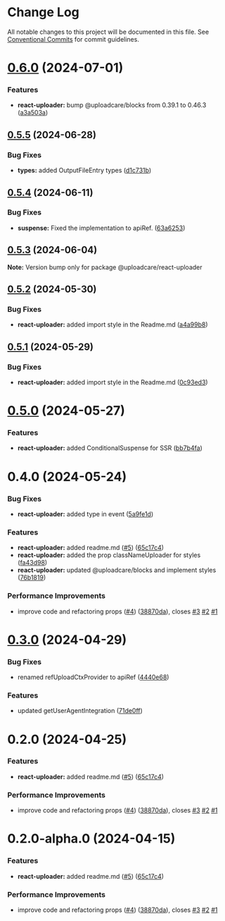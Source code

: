 # Change Log

All notable changes to this project will be documented in this file.
See [Conventional Commits](https://conventionalcommits.org) for commit guidelines.

# [0.6.0](https://github.com/uploadcare/react-components/compare/@uploadcare/react-uploader@0.5.5...@uploadcare/react-uploader@0.6.0) (2024-07-01)

### Features

- **react-uploader:** bump @uploadcare/blocks from 0.39.1 to 0.46.3 ([a3a503a](https://github.com/uploadcare/react-components/commit/a3a503aa4ee2c0dbee3417d89e991f09c6d97392))

## [0.5.5](https://github.com/uploadcare/react-components/compare/@uploadcare/react-uploader@0.5.4...@uploadcare/react-uploader@0.5.5) (2024-06-28)

### Bug Fixes

- **types:** added OutputFileEntry types ([d1c731b](https://github.com/uploadcare/react-components/commit/d1c731b930122f74aaeeeb1299ac9a7cddce11f0))

## [0.5.4](https://github.com/uploadcare/react-components/compare/@uploadcare/react-uploader@0.5.3...@uploadcare/react-uploader@0.5.4) (2024-06-11)

### Bug Fixes

- **suspense:** Fixed the implementation to apiRef. ([63a6253](https://github.com/uploadcare/react-components/commit/63a62539bbb9e561939fb76c1d90112dc8d92bc6))

## [0.5.3](https://github.com/uploadcare/react-components/compare/@uploadcare/react-uploader@0.5.2...@uploadcare/react-uploader@0.5.3) (2024-06-04)

**Note:** Version bump only for package @uploadcare/react-uploader

## [0.5.2](https://github.com/uploadcare/react-components/compare/@uploadcare/react-uploader@0.5.1...@uploadcare/react-uploader@0.5.2) (2024-05-30)

### Bug Fixes

- **react-uploader:** added import style in the Readme.md ([a4a99b8](https://github.com/uploadcare/react-components/commit/a4a99b8b99bd044920e2228acdad5b1a1d8a5367))

## [0.5.1](https://github.com/uploadcare/react-components/compare/@uploadcare/react-uploader@0.5.0...@uploadcare/react-uploader@0.5.1) (2024-05-29)

### Bug Fixes

- **react-uploader:** added import style in the Readme.md ([0c93ed3](https://github.com/uploadcare/react-components/commit/0c93ed39614b49cefcd7a9e46f02231571d626d1))

# [0.5.0](https://github.com/uploadcare/react-components/compare/@uploadcare/react-uploader@0.4.0...@uploadcare/react-uploader@0.5.0) (2024-05-27)

### Features

- **react-uploader:** added ConditionalSuspense for SSR ([bb7b4fa](https://github.com/uploadcare/react-components/commit/bb7b4fa0cb495e2736673ce7aaa5c6b14a7a7209))

# 0.4.0 (2024-05-24)

### Bug Fixes

- **react-uploader:** added type in event ([5a9fe1d](https://github.com/uploadcare/react-components/commit/5a9fe1d440adaa6713cce3b0a4ea2cb9d1830dc7))

### Features

- **react-uploader:** added readme.md ([#5](https://github.com/uploadcare/react-components/issues/5)) ([65c17c4](https://github.com/uploadcare/react-components/commit/65c17c43f7ef611a27def9cbd08bfbd4b2df889e))
- **react-uploader:** added the prop classNameUploader for styles ([fa43d98](https://github.com/uploadcare/react-components/commit/fa43d988d58fa774bd8aabdd56f9f7b29338dc44))
- **react-uploader:** updated @uploadcare/blocks and implement styles ([76b1819](https://github.com/uploadcare/react-components/commit/76b1819a9038dff17cfb9d583ec578bb9ba7871e))

### Performance Improvements

- improve code and refactoring props ([#4](https://github.com/uploadcare/react-components/issues/4)) ([38870da](https://github.com/uploadcare/react-components/commit/38870dac59b0141299d678b352c0d2f43a245451)), closes [#3](https://github.com/uploadcare/react-components/issues/3) [#2](https://github.com/uploadcare/react-components/issues/2) [#1](https://github.com/uploadcare/react-components/issues/1)

# [0.3.0](https://github.com/uploadcare/react-components/compare/@uploadcare/react-uploader@0.2.0...@uploadcare/react-uploader@0.3.0) (2024-04-29)

### Bug Fixes

- renamed refUploadCtxProvider to apiRef ([4440e68](https://github.com/uploadcare/react-components/commit/4440e6864eb6f48e46fa2c7f21ffb5d0d986e4ae))

### Features

- updated getUserAgentIntegration ([71de0ff](https://github.com/uploadcare/react-components/commit/71de0ff73fd3216ec0a76cbfacede5f5d9489a2b))

# 0.2.0 (2024-04-25)

### Features

- **react-uploader:** added readme.md ([#5](https://github.com/uploadcare/react-components/issues/5)) ([65c17c4](https://github.com/uploadcare/react-components/commit/65c17c43f7ef611a27def9cbd08bfbd4b2df889e))

### Performance Improvements

- improve code and refactoring props ([#4](https://github.com/uploadcare/react-components/issues/4)) ([38870da](https://github.com/uploadcare/react-components/commit/38870dac59b0141299d678b352c0d2f43a245451)), closes [#3](https://github.com/uploadcare/react-components/issues/3) [#2](https://github.com/uploadcare/react-components/issues/2) [#1](https://github.com/uploadcare/react-components/issues/1)

# 0.2.0-alpha.0 (2024-04-15)

### Features

- **react-uploader:** added readme.md ([#5](https://github.com/uploadcare/react-components/issues/5)) ([65c17c4](https://github.com/uploadcare/react-components/commit/65c17c43f7ef611a27def9cbd08bfbd4b2df889e))

### Performance Improvements

- improve code and refactoring props ([#4](https://github.com/uploadcare/react-components/issues/4)) ([38870da](https://github.com/uploadcare/react-components/commit/38870dac59b0141299d678b352c0d2f43a245451)), closes [#3](https://github.com/uploadcare/react-components/issues/3) [#2](https://github.com/uploadcare/react-components/issues/2) [#1](https://github.com/uploadcare/react-components/issues/1)
